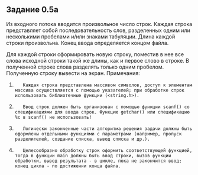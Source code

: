 ##                                                                      Задание 0.5а

Из входного потока вводится произвольное число строк. Каждая строка представляет собой последовательность слов, разделенных одним или несколькими пробелами и/или знаками табуляции. Длина каждой строки произвольна. Конец ввода определяется концом файла.

Для каждой строки сформировать новую строку, поместив в нее все слова исходной строки такой же длины, как и первое слово в строке. В полученной строке слова разделять только одним пробелом. Полученную строку вывести на экран.
Примечания:

1.        Каждая строка представлена массивом символов, доступ к элементам массива осуществляется с помощью указателей; при обработке строк использовать библиотечные функции (<string.h>).

2.        Ввод строк должен быть организован с помощью функции scanf() со спецификациями для ввода строк. Функцию getchar() или спецификацию %c в scanf() не использовать!

3.        Логически законченные части алгоритма решения задачи должны быть оформлены отдельными функциями с параметрами (например, пропуск разделителей, создание списка, вывод списка и др.).

4.        Целесообразно обработку строк оформить соответствующей функцией, тогда в функции main должны быть ввод строки, вызов функции обработки, вывод результата - в цикле, пока не закончится ввод; конец цикла - по достижении конца файла.
